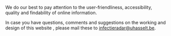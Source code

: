 We do our best to pay attention to the user-friendliness, accessibility, quality and findability of online information.

In case you have questions, comments and suggestions on the working and design of this website , please mail these to [infectieradar@uhasselt.be](mailto:infectieradar@uhasselt.be).
